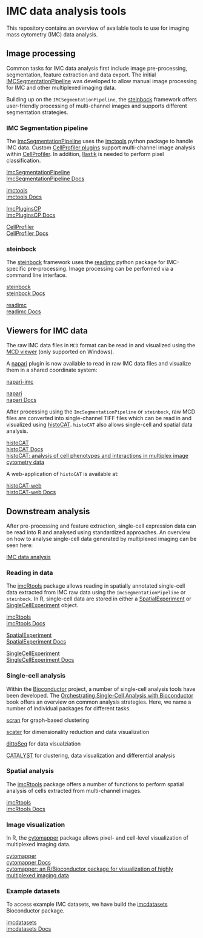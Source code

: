 # IMC data analysis tools

This repository contains an overview of available tools to use for imaging mass cytometry (IMC) data analysis.

## Image processing

Common tasks for IMC data analysis first include image pre-processing, segmentation, feature extraction and data export.
The initial [IMCSegmentationPipeline](https://github.com/BodenmillerGroup/ImcSegmentationPipeline) was developed to allow
manual image processing for IMC and other multiplexed imaging data.

Building up on the `IMCSegmentationPipeline`, the [steinbock](https://github.com/BodenmillerGroup/steinbock) framework offers user-friendly processing of multi-channel images and supports different segmentation strategies.

### IMC Segmentation pipeline

The [ImcSegmentationPipeline](https://github.com/BodenmillerGroup/ImcSegmentationPipeline) uses the [imctools](https://github.com/BodenmillerGroup/imctools) python package to handle IMC data. Custom [CellProfiler plugins](https://github.com/BodenmillerGroup/ImcPluginsCP) support multi-channel image analysis within [CellProfiler](https://cellprofiler.org/). 
In addition, [Ilastik](https://www.ilastik.org/) is needed to perform pixel classification. 

[ImcSegmentationPipeline](https://github.com/BodenmillerGroup/ImcSegmentationPipeline)  
[ImcSegmentationPipeline Docs](https://github.com/BodenmillerGroup/ImcSegmentationPipeline/blob/main/scripts/imc_preprocessing.ipynb) 

[imctools](https://github.com/BodenmillerGroup/imctools)  
[imctools Docs](https://bodenmillergroup.github.io/imctools/)

[ImcPluginsCP](https://github.com/BodenmillerGroup/ImcPluginsCP)    
[ImcPluginsCP Docs](https://github.com/BodenmillerGroup/ImcPluginsCP/blob/master/README.rst) 

[CellProfiler](https://cellprofiler.org/)  
[CellProfiler Docs](https://cellprofiler-manual.s3.amazonaws.com/CellProfiler-4.0.7/index.html)

### steinbock

The [steinbock](https://github.com/BodenmillerGroup/steinbock) framework uses the [readimc](https://github.com/BodenmillerGroup/readimc) python package for IMC-specific pre-processing. Image processing can be performed via a command line interface.

[steinbock](https://github.com/BodenmillerGroup/steinbock)  
[steinbock Docs](https://bodenmillergroup.github.io/steinbock/latest/)

[readimc](https://github.com/BodenmillerGroup/readimc)  
[readimc Docs](https://bodenmillergroup.github.io/readimc/)
 
## Viewers for IMC data

The raw IMC data files in `MCD` format can be read in and visualized using the [MCD viewer](https://www.fluidigm.com/software) (only supported on Windows).

A [napari](https://napari.org/) plugin is now available to read in raw IMC data files and visualize them in a shared coordinate system:

[napari-imc](https://github.com/BodenmillerGroup/napari-imc)

[napari](https://napari.org/)  
[napari Docs](https://napari.org/tutorials/index.html)

After processing using the `ImcSegmentationPipeline` or `steinbock`, raw MCD files are converted into single-channel TIFF files which can be read in and visualized using [histoCAT](https://github.com/BodenmillerGroup/histoCAT). `histoCAT` also allows single-cell and spatial data analysis.

[histoCAT](https://github.com/BodenmillerGroup/histoCAT)  
[histoCAT Docs](https://bodenmillergroup.github.io/histoCAT/)  
[histoCAT: analysis of cell phenotypes and interactions in multiplex image cytometry data](https://www.nature.com/articles/nmeth.4391.pdf?origin=ppub)

A web-application of `histoCAT` is available at:

[histoCAT-web](https://github.com/BodenmillerGroup/histocat-web)  
[histoCAT-web Docs](https://bodenmillergroup.github.io/histocat-web/)

## Downstream analysis

After pre-processing and feature extraction, single-cell expression data can be read into R and analysed using standardized approaches.
An overview on how to analyse single-cell data generated by multiplexed imaging can be seen here:

[IMC data analysis](https://bodenmillergroup.github.io/IMCDataAnalysis/)

### Reading in data

The [imcRtools](https://github.com/BodenmillerGroup/imcRtools) package allows reading in spatially annotated single-cell data extracted from IMC raw data using the `ImcSegmentationPipeline` or `steinbock`. In R, single-cell data are stored in either a [SpatialExperiment](https://bioconductor.org/packages/release/bioc/html/SpatialExperiment.html) or [SingleCellExperiment](https://bioconductor.org/packages/release/bioc/html/SingleCellExperiment.html) object.

[imcRtools](https://github.com/BodenmillerGroup/imcRtools)  
[imcRtools Docs](https://bodenmillergroup.github.io/imcRtools/)

[SpatialExperiment](https://bioconductor.org/packages/release/bioc/html/SpatialExperiment.html)  
[SpatialExperiment Docs](https://bioconductor.org/packages/release/bioc/vignettes/SpatialExperiment/inst/doc/SpatialExperiment.html)

[SingleCellExperiment](https://bioconductor.org/packages/release/bioc/html/SingleCellExperiment.html)  
[SingleCellExperiment Docs](https://bioconductor.org/packages/release/bioc/vignettes/SingleCellExperiment/inst/doc/intro.html)

### Single-cell analysis

Within the [Bioconductor](https://www.bioconductor.org/) project, a number of single-cell analysis tools have been developed. 
The [Orchestrating Single-Cell Analysis with Bioconductor](https://bioconductor.org/books/release/OSCA/) book offers an overview on common analysis strategies. Here, we name a number of individual packages for different tasks.

[scran](https://bioconductor.org/packages/release/bioc/html/scran.html) for graph-based clustering

[scater](https://bioconductor.org/packages/release/bioc/html/scater.html) for dimensionality reduction and data visualization

[dittoSeq](https://bioconductor.org/packages/release/bioc/html/dittoSeq.html) for data visualziation

[CATALYST](https://bioconductor.org/packages/release/bioc/html/CATALYST.html) for clustering, data visualization and differential analysis

### Spatial analysis

The [imcRtools](https://github.com/BodenmillerGroup/imcRtools) package offers a number of functions to perform spatial analysis of cells extracted from multi-channel images.

[imcRtools](https://github.com/BodenmillerGroup/imcRtools)  
[imcRtools Docs](https://bodenmillergroup.github.io/imcRtools/)

### Image visualization

In R, the [cytomapper](https://www.bioconductor.org/packages/release/bioc/html/cytomapper.html) package allows pixel- and cell-level visualization of multiplexed imaging data.

[cytomapper](https://www.bioconductor.org/packages/release/bioc/html/cytomapper.html)  
[cytomapper Docs](https://bodenmillergroup.github.io/cytomapper/)  
[cytomapper: an R/Bioconductor package for visualization of highly multiplexed imaging data](https://academic.oup.com/bioinformatics/advance-article/doi/10.1093/bioinformatics/btaa1061/6050702)

### Example datasets 

To access example IMC datasets, we have build the [imcdatasets](https://www.bioconductor.org/packages/devel/data/experiment/html/imcdatasets.html) Bioconductor package.

[imcdatasets](https://www.bioconductor.org/packages/devel/data/experiment/html/imcdatasets.html)   
[imcdatasets Docs](https://bodenmillergroup.github.io/imcdatasets/)   
